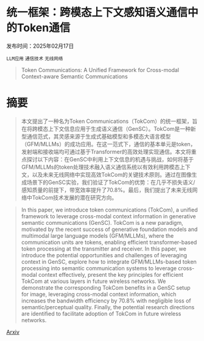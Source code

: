 # 统一框架：跨模态上下文感知语义通信中的Token通信

发布时间：2025年02月17日

`LLM应用` `通信技术` `无线网络`

> Token Communications: A Unified Framework for Cross-modal Context-aware Semantic Communications

# 摘要

> 本文提出了一种名为Token Communications（TokCom）的统一框架，旨在将跨模态上下文信息应用于生成语义通信（GenSC）。TokCom是一种新型通信范式，其灵感来源于生成式基础模型和多模态大语言模型（GFM/MLLMs）的成功应用。在这一范式下，通信的基本单元是token，发射端和接收端均可通过基于Transformer的高效处理实现通信。本文将重点探讨以下内容：在GenSC中利用上下文信息的机遇与挑战，如何将基于GFM/MLLMs的token处理技术融入语义通信系统以有效利用跨模态上下文，以及未来无线网络中实现高效TokCom的关键技术原则。通过在图像生成场景下的GenSC实验，我们验证了TokCom的优势：在几乎不损失语义/感知质量的前提下，带宽效率提升了70.8%。最后，我们提出了未来无线网络中TokCom技术发展的潜在研究方向。

> In this paper, we introduce token communications (TokCom), a unified framework to leverage cross-modal context information in generative semantic communications (GenSC). TokCom is a new paradigm, motivated by the recent success of generative foundation models and multimodal large language models (GFM/MLLMs), where the communication units are tokens, enabling efficient transformer-based token processing at the transmitter and receiver. In this paper, we introduce the potential opportunities and challenges of leveraging context in GenSC, explore how to integrate GFM/MLLMs-based token processing into semantic communication systems to leverage cross-modal context effectively, present the key principles for efficient TokCom at various layers in future wireless networks. We demonstrate the corresponding TokCom benefits in a GenSC setup for image, leveraging cross-modal context information, which increases the bandwidth efficiency by 70.8% with negligible loss of semantic/perceptual quality. Finally, the potential research directions are identified to facilitate adoption of TokCom in future wireless networks.

[Arxiv](https://arxiv.org/abs/2502.12096)
